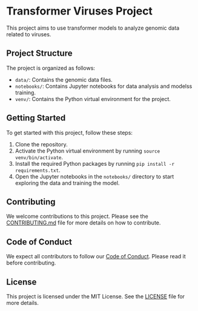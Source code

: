 # Transformer Viruses Project

This project aims to use transformer models to analyze genomic data related to viruses.

## Project Structure

The project is organized as follows:

- `data/`: Contains the genomic data files.
- `notebooks/`: Contains Jupyter notebooks for data analysis and modelss training.
- `venv/`: Contains the Python virtual environment for the project.

## Getting Started

To get started with this project, follow these steps:

1. Clone the repository.
2. Activate the Python virtual environment by running `source venv/bin/activate`.
3. Install the required Python packages by running `pip install -r requirements.txt`.
4. Open the Jupyter notebooks in the `notebooks/` directory to start exploring the data and training the model.

## Contributing

We welcome contributions to this project. Please see the [CONTRIBUTING.md](CONTRIBUTING.md) file for more details on how to contribute.

## Code of Conduct

We expect all contributors to follow our [Code of Conduct](CODE_OF_CONDUCT.md). Please read it before contributing.

## License

This project is licensed under the MIT License. See the [LICENSE](LICENSE) file for more details.
